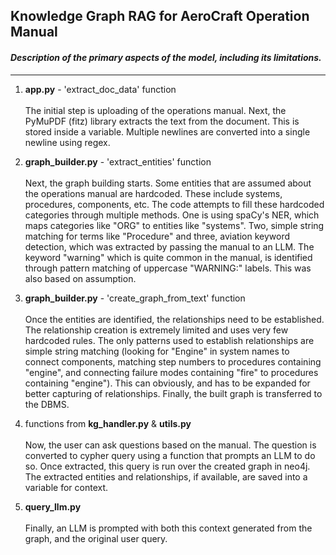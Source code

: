 ## Knowledge Graph RAG for AeroCraft Operation Manual  
#### _Description of the primary aspects of the model, including its limitations._

---

1. **app.py** - 'extract_doc_data' function <br><br>
The initial step is uploading of the operations manual. Next, the PyMuPDF (fitz) library extracts the text from the document. This is stored inside a variable. Multiple newlines are converted into a single newline using regex.

2. **graph_builder.py** - 'extract_entities' function <br><br>
Next, the graph building starts. Some entities that are assumed about the operations manual are hardcoded. These include systems, procedures, components, etc. The code attempts to fill these hardcoded categories through multiple methods. One is using spaCy's NER, which maps categories like "ORG" to entities like "systems". Two, simple string matching for terms like "Procedure" and three, aviation keyword detection, which was extracted by passing the manual to an LLM. The keyword "warning" which is quite common in the manual, is identified through pattern matching of uppercase "WARNING:" labels. This was also based on assumption.

3. **graph_builder.py** - 'create_graph_from_text' function <br><br>
Once the entities are identified, the relationships need to be established. The relationship creation is extremely limited and uses very few hardcoded rules. The only patterns used to establish relationships are simple string matching (looking for "Engine" in system names to connect components, matching step numbers to procedures containing "engine", and connecting failure modes containing "fire" to procedures containing "engine"). This can obviously, and has to be expanded for better capturing of relationships. Finally, the built graph is transferred to the DBMS. 

4. functions from **kg_handler.py** & **utils.py** <br><br>
Now, the user can ask questions based on the manual. The question is converted to cypher query using a function that prompts an LLM to do so. Once extracted, this query is run over the created graph in neo4j. The extracted entities and relationships, if available, are saved into a variable for context.

5. **query_llm.py** <br><br>
Finally, an LLM is prompted with both this context generated from the graph, and the original user query.
